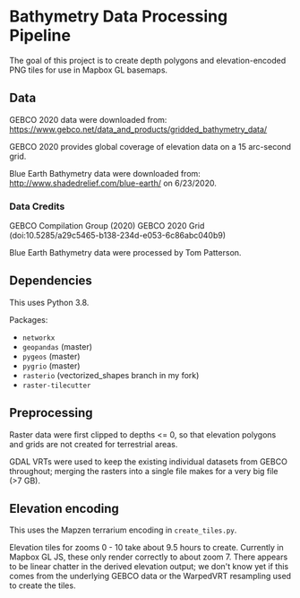 # Bathymetry Data Processing Pipeline

The goal of this project is to create depth polygons and elevation-encoded PNG tiles
for use in Mapbox GL basemaps.

## Data

GEBCO 2020 data were downloaded from: https://www.gebco.net/data_and_products/gridded_bathymetry_data/

GEBCO 2020 provides global coverage of elevation data on a 15 arc-second grid.

Blue Earth Bathymetry data were downloaded from: http://www.shadedrelief.com/blue-earth/
on 6/23/2020.

### Data Credits

GEBCO Compilation Group (2020) GEBCO 2020 Grid (doi:10.5285/a29c5465-b138-234d-e053-6c86abc040b9)

Blue Earth Bathymetry data were processed by Tom Patterson.

## Dependencies

This uses Python 3.8.

Packages:

-   `networkx`
-   `geopandas` (master)
-   `pygeos` (master)
-   `pygrio` (master)
-   `rasterio` (vectorized_shapes branch in my fork)
-   `raster-tilecutter`

## Preprocessing

Raster data were first clipped to depths <= 0, so that elevation polygons and grids
are not created for terrestrial areas.

GDAL VRTs were used to keep the existing individual datasets from GEBCO throughout;
merging the rasters into a single file makes for a very big file (>7 GB).

## Elevation encoding

This uses the Mapzen terrarium encoding in `create_tiles.py`.

Elevation tiles for zooms 0 - 10 take about 9.5 hours to create. Currently in Mapbox GL JS,
these only render correctly to about zoom 7. There appears to be linear chatter in
the derived elevation output; we don't know yet if this comes from the underlying
GEBCO data or the WarpedVRT resampling used to create the tiles.

